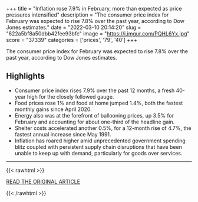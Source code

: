 +++
title = "Inflation rose 7.9% in February, more than expected as price pressures intensified"
description = "The consumer price index for February was expected to rise 7.8% over the past year, according to Dow Jones estimates."
date = "2022-03-10 20:14:20"
slug = "622a5bf8a50dbb42fee93bfc"
image = "https://i.imgur.com/PQHL6Yx.jpg"
score = "37339"
categories = ['prices', '79', '40']
+++

The consumer price index for February was expected to rise 7.8% over the past year, according to Dow Jones estimates.

## Highlights

- Consumer price index rises 7.9% over the past 12 months, a fresh 40-year high for the closely followed gauge.
- Food prices rose 1% and food at home jumped 1.4%, both the fastest monthly gains since April 2020.
- Energy also was at the forefront of ballooning prices, up 3.5% for February and accounting for about one-third of the headline gain.
- Shelter costs accelerated another 0.5%, for a 12-month rise of 4.7%, the fastest annual increase since May 1991.
- Inflation has roared higher amid unprecedented government spending blitz coupled with persistent supply chain disruptions that have been unable to keep up with demand, particularly for goods over services.

---

{{< rawhtml >}}
  <p class="article-category">
    <a target="_blank" href="https://www.cnbc.com/2022/03/10/cpi-inflation-february-2022-.html">READ THE ORIGINAL ARTICLE</a>
  </p>
{{< /rawhtml >}}
